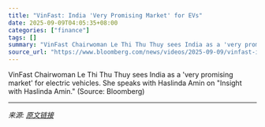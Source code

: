 ```yaml
---
title: "VinFast: India 'Very Promising Market' for EVs"
date: 2025-09-09T04:05:35+08:00
categories: ["finance"]
tags: []
summary: "VinFast Chairwoman Le Thi Thu Thuy sees India as a 'very promising market' for electric vehicles. She speaks with Haslinda Amin on \"Insight with Haslinda Amin.\" (Source: Bloomberg)"
source_url: "https://www.bloomberg.com/news/videos/2025-09-09/vinfast-india-very-promising-market-for-evs-video"
---
```


VinFast Chairwoman Le Thi Thu Thuy sees India as a 'very promising market' for electric vehicles. She speaks with Haslinda Amin on "Insight with Haslinda Amin." (Source: Bloomberg)

---

*来源: [原文链接](https://www.bloomberg.com/news/videos/2025-09-09/vinfast-india-very-promising-market-for-evs-video)*
